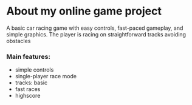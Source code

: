 # About my online game project

A basic car racing game with easy controls, fast-paced gameplay, and simple graphics. The player is racing on straightforward tracks avoiding obstacles

### Main features:
- simple controls
- single-player race mode
- tracks: basic
- fast races
- highscore
